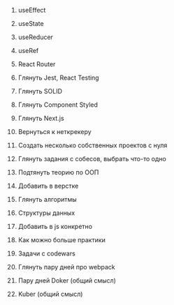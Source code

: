 1. useEffect
2. useState
3. useReducer
4. useRef

5. React Router
6. Глянуть Jest, React Testing
7. Глянуть SOLID
8. Глянуть Component Styled
9. Глянуть Next.js
10. Вернуться к неткрекеру
11. Создать несколько собственных проектов с нуля
12. Глянуть задания с собесов, выбрать что-то одно
13. Подтянуть теорию по ООП
14. Добавить в верстке
15. Глянуть алгоритмы
16. Структуры данных
17. Добавить в js конкретно
18. Как можно больше практики
19. Задачи с codewars
20. Глянуть пару дней про webpack
21. Пару дней Doker (общий смысл)
22. Kuber (общий смысл)